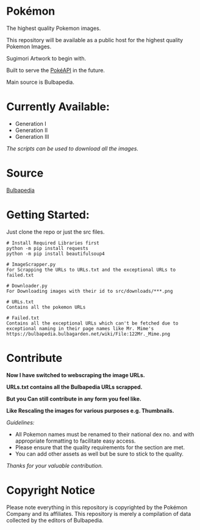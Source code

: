 # Pokémon
 The highest quality Pokemon images.
 
 This repository will be available as a public host for the highest quality Pokemon Images.
 
 Sugimori Artwork to begin with.
 
 Built to serve the [PokéAPI](https://pokeapi.co/) in the future.
 
 Main source is Bulbapedia.
 
 
# Currently Available:
* Generation I
* Generation II
* Generation III

*The scripts can be used to download all the images.*
 
# Source
 [Bulbapedia](http://bulbapedia.bulbagarden.net)

# Getting Started:
Just clone the repo or just the src files.

```
# Install Required Libraries first
python -m pip install requests
python -m pip install beautifulsoup4

# ImageScrapper.py
For Scrapping the URLs to URLs.txt and the exceptional URLs to failed.txt

# Downloader.py
For Downloading images with their id to src/downloads/***.png

# URLs.txt
Contains all the pokemon URLs

# Failed.txt
Contains all the exceptional URLs which can't be fetched due to exceptional naming in their page names like Mr. Mime's
https://bulbapedia.bulbagarden.net/wiki/File:122Mr._Mime.png
```

# Contribute
**Now I have switched to webscraping the image URLs.**

**URLs.txt contains all the Bulbapedia URLs scrapped.**

**But you Can still contribute in any form you feel like.**

**Like Rescaling the images for various purposes e.g. Thumbnails.**

*Guidelines:*
 * All Pokemon names must be renamed to their national dex no. and with appropriate formatting to facilitate easy access.
 * Please ensure that the quality requirements for the section are met.
 * You can add other assets as well but be sure to stick to the quality.

*Thanks for your valuable contribution.*

# Copyright Notice
Please note everything in this repository is copyrighted by the Pokémon Company and its affiliates. This repository is merely a compilation of data collected by the editors of Bulbapedia.

